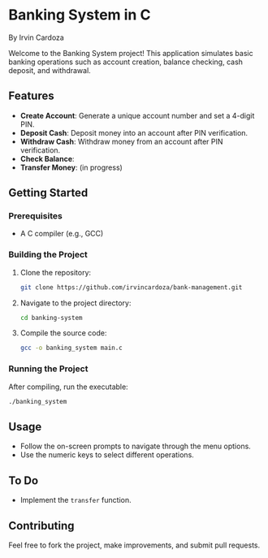 # Banking System in C
By Irvin Cardoza

Welcome to the Banking System project! This application simulates basic banking operations such as account creation, balance checking, cash deposit, and withdrawal.

## Features

- **Create Account**: Generate a unique account number and set a 4-digit PIN.
- **Deposit Cash**: Deposit money into an account after PIN verification.
- **Withdraw Cash**: Withdraw money from an account after PIN verification.
- **Check Balance**: 
- **Transfer Money**: (in progress)

## Getting Started

### Prerequisites

- A C compiler (e.g., GCC)

### Building the Project

1. Clone the repository:
    ```sh
    git clone https://github.com/irvincardoza/bank-management.git
    ```
2. Navigate to the project directory:
    ```sh
    cd banking-system
    ```
3. Compile the source code:
    ```sh
    gcc -o banking_system main.c
    ```

### Running the Project

After compiling, run the executable:
```sh
./banking_system
```

## Usage

- Follow the on-screen prompts to navigate through the menu options.
- Use the numeric keys to select different operations.

## To Do


- Implement the `transfer` function.


## Contributing

Feel free to fork the project, make improvements, and submit pull requests.


